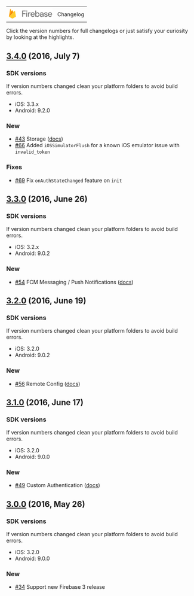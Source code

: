 <table>
<tr>
<td><img src="docs/images/firebase.png" width="116px" height="32px" alt="Firebase"/></td>
<td>Changelog</td>
</tr>
</table>

Click the version numbers for full changelogs or just satisfy your curiosity by looking at the highlights.

## [3.4.0]((https://github.com/EddyVerbruggen/nativescript-plugin-firebase/compare/3.3.0...3.4.0)) (2016, July 7)

### SDK versions
If version numbers changed clean your platform folders to avoid build errors.

- iOS: 3.3.x
- Android: 9.2.0

### New
- [#43](#43) Storage ([docs](docs/STORAGE.md))
- [#66](#66) Added `iOSSimulatorFlush` for a known iOS emulator issue with `invalid_token`

### Fixes
- [#69](#69) Fix `onAuthStateChanged` feature on `init`

## [3.3.0]((https://github.com/EddyVerbruggen/nativescript-plugin-firebase/compare/3.2.0...3.3.0)) (2016, June 26)

### SDK versions
If version numbers changed clean your platform folders to avoid build errors.

- iOS: 3.2.x
- Android: 9.0.2

### New
- [#54](#54) FCM Messaging / Push Notifications ([docs](docs/MESSAGING.md))



## [3.2.0]((https://github.com/EddyVerbruggen/nativescript-plugin-firebase/compare/3.1.0...3.2.0)) (2016, June 19)

### SDK versions
If version numbers changed clean your platform folders to avoid build errors.

- iOS: 3.2.0
- Android: 9.0.2

### New
- [#56](#56) Remote Config ([docs](docs/REMOTECONFIG.md))

## [3.1.0]((https://github.com/EddyVerbruggen/nativescript-plugin-firebase/compare/3.0.0...3.1.0)) (2016, June 17)

### SDK versions
If version numbers changed clean your platform folders to avoid build errors.

- iOS: 3.2.0
- Android: 9.0.0

### New
- [#49](#49) Custom Authentication ([docs](docs/AUTHENTICATION.md#custom-login))


## [3.0.0]((https://github.com/EddyVerbruggen/nativescript-plugin-firebase/compare/2.1.8...3.0.0)) (2016, May 26)

### SDK versions
If version numbers changed clean your platform folders to avoid build errors.

- iOS: 3.2.0
- Android: 9.0.0

### New
- [#34](#34) Support new Firebase 3 release
